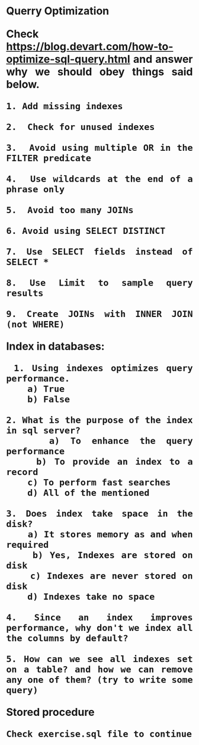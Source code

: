 <div align="justify">
    <b style="font-size:28px;">
    
Querry Optimization

Check https://blog.devart.com/how-to-optimize-sql-query.html 
and answer why we should obey things said below.

    1. Add missing indexes

    2.  Check for unused indexes

    3.  Avoid using multiple OR in the FILTER predicate

    4.  Use wildcards at the end of a phrase only

    5.  Avoid too many JOINs

    6. Avoid using SELECT DISTINCT

    7. Use SELECT fields instead of SELECT *

    8. Use Limit to sample query results

    9. Create JOINs with INNER JOIN (not WHERE)

Index in databases:

     1. Using indexes optimizes query performance.
        a) True
        b) False

    2. What is the purpose of the index in sql server?
        a) To enhance the query performance
        b) To provide an index to a record
        c) To perform fast searches
        d) All of the mentioned

    3. Does index take space in the disk?
        a) It stores memory as and when required
        b) Yes, Indexes are stored on disk
        c) Indexes are never stored on disk
        d) Indexes take no space

    4. Since an index improves performance, why don't we index all the columns by default? 

    5. How can we see all indexes set on a table? and how we can remove any one of them? (try to write some query)

    
Stored procedure

    Check exercise.sql file to continue

</b>
</div>
